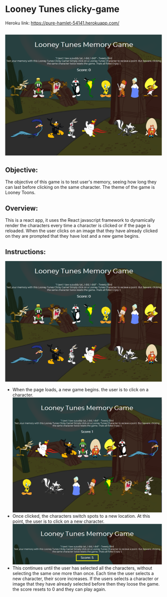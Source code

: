 # Looney Tunes clicky-game

Heroku link: 
https://pure-hamlet-54141.herokuapp.com/

![](assets/ltcg1.png)
------

## Objective:
The objective of this game is to test user's memory, seeing how long they can last before clicking on the same character. The theme of the game is Looney Toons.

## Overview:
This is a react app, it uses the React javascript framework to dynamically render the characters every time a character is clicked or if the page is reloaded. When the user clicks on an image that they have already clicked on they are prompted that they have lost and a new game begins. 


## Instructions:

![](assets/ltcg1.png)
* When the page loads, a new game begins. the user is to click on a character.
![](assets/ltcg2.png)
* Once clicked, the characters switch spots to a new location. At this point, the user is to click on a new character. 
![](assets/ltcg3.png)
* This continues until the user has selected all the characters, without selecting the same one more than once. Each time the user selects a new character, their score increases. If the users selects a character or image that they have already selected before then they loose the game. the score resets to 0 and they can play again.
